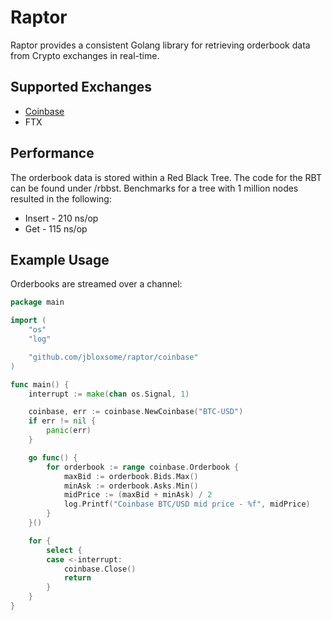# Raptor
Raptor provides a consistent Golang library for retrieving orderbook data from Crypto exchanges in real-time.

## Supported Exchanges
- [Coinbase](https://github.com/jbloxsome/raptor/tree/main/coinbase)
- FTX

## Performance
The orderbook data is stored within a Red Black Tree. The code for the RBT can be found under /rbbst. Benchmarks for a tree with 1 million nodes resulted in the following:

- Insert - 210 ns/op
- Get    - 115 ns/op

## Example Usage
Orderbooks are streamed over a channel:

```go
package main

import (
	"os"
	"log"

	"github.com/jbloxsome/raptor/coinbase"
)

func main() {
	interrupt := make(chan os.Signal, 1)

	coinbase, err := coinbase.NewCoinbase("BTC-USD")
	if err != nil {
		panic(err)
	}

	go func() {
		for orderbook := range coinbase.Orderbook {
			maxBid := orderbook.Bids.Max()
			minAsk := orderbook.Asks.Min()
			midPrice := (maxBid + minAsk) / 2
			log.Printf("Coinbase BTC/USD mid price - %f", midPrice)
		}
	}()

	for {
		select {
		case <-interrupt:
			coinbase.Close()
			return
		}
	}
}
```
